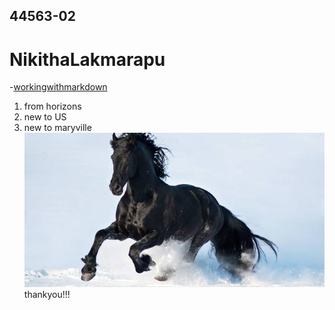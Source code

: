 ## 44563-02
# NikithaLakmarapu
-[workingwithmarkdown](https://github.com/profcase/working-with-markdown)
1. from horizons
1. new to US
1. new to maryville
![love](https://github.com/NikithaLakmarapu/44563-02/blob/master/love.jpg)
thankyou!!!

